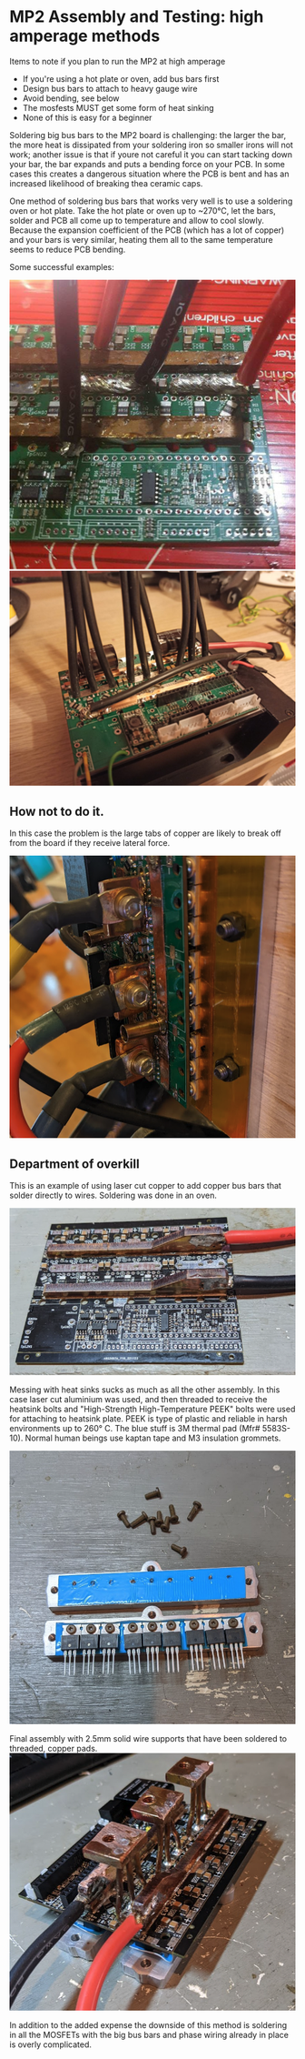 # MP2 Assembly and Testing: high amperage methods

Items to note if you plan to run the MP2 at high amperage
* If you're using a hot plate or oven, add bus bars first
* Design bus bars to attach to heavy gauge wire
* Avoid bending, see below
* The mosfests MUST get some form of heat sinking
* None of this is easy for a beginner

Soldering big bus bars to the MP2 board is challenging: the larger the bar, the more heat is dissipated from your soldering iron so smaller irons will not work; another issue is that if youre not careful it you can start tacking down your bar, the bar expands and puts a bending force on your PCB. In some cases this creates a dangerous situation where the PCB is bent and has an increased likelihood of breaking thea ceramic caps.

One method of soldering bus bars that works very well is to use a soldering oven or hot plate. Take the hot plate or oven up to ~270°C, let the bars, solder and PCB all come up to temperature and allow to cool slowly. Because the expansion coefficient of the PCB (which has a lot of copper) and your bars is very similar, heating them all to the same temperature seems to reduce PCB bending.

Some successful examples:

<img src="../gh_assets/HIGH_AMP_ASSEMBLY01.jpeg" title="example1">

<img src="../gh_assets/HIGH_AMP_ASSEMBLY02.jpeg" title="example2">

## How not to do it. 
In this case the problem is the large tabs of copper are likely to break off from the board if they receive lateral force. 

<img src="../gh_assets/HIGH_AMP_ASSEMBLY03.png" title="dont do this">

## Department of overkill
This is an example of using laser cut copper to add copper bus bars that solder directly to wires. Soldering was done in an oven. 

<img src="../gh_assets/HIGH_AMP_ASSEMBLY04.png" title="laser cut busbars">

Messing with heat sinks sucks as much as all the other assembly. In this case laser cut aluminium was used, and then threaded to receive the heatsink bolts and "High-Strength High-Temperature PEEK" bolts were used for attaching to heatsink plate. PEEK is type of plastic and reliable in harsh environments up to 260° C. The blue stuff is 3M thermal pad (Mfr# 5583S-10). Normal human beings use kaptan tape and M3 insulation grommets. 

<img src="../gh_assets/HIGH_AMP_ASSEMBLY05.png" title="laser cut heatsinks">

Final assembly with 2.5mm solid wire supports that have been soldered to threaded, copper pads. 
<img src="../gh_assets/HIGH_AMP_ASSEMBLY06.png" title="assembly">

In addition to the added expense the downside of this method is soldering in all the MOSFETs with the big bus bars and phase wiring already in place is overly complicated. 